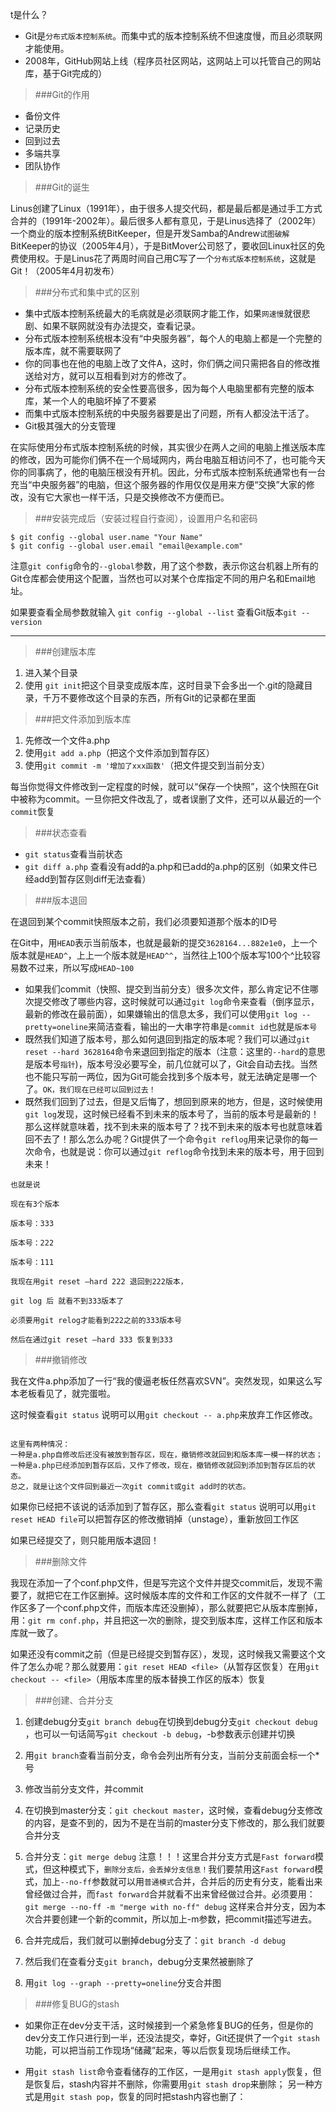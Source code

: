 t是什么？

- Git是`分布式版本控制系统`。而集中式的版本控制系统不但速度慢，而且必须联网才能使用。
- 2008年，GitHub网站上线（程序员社区网站，这网站上可以托管自己的网站库，基于Git完成的）

> ###Git的作用

- 备份文件
- 记录历史
- 回到过去
- 多端共享
- 团队协作

> ###Git的诞生

Linus创建了Linux（1991年），由于很多人提交代码，都是最后都是通过手工方式合并的（1991年-2002年）。最后很多人都有意见，于是Linus选择了（2002年）一个商业的版本控制系统BitKeeper，但是开发Samba的Andrew`试图破解`BitKeeper的协议（2005年4月），于是BitMover公司怒了，要收回Linux社区的免费使用权。于是Linus花了两周时间自己用C写了一个`分布式版本控制系统`，这就是Git！（2005年4月初发布）

> ###分布式和集中式的区别

- 集中式版本控制系统最大的毛病就是必须联网才能工作，如果`网速慢`就很悲剧、如果不联网就没有办法提交，查看记录。
- 分布式版本控制系统根本没有“中央服务器”，每个人的电脑上都是一个完整的版本库，就不需要联网了
- 你的同事也在他的电脑上改了文件A，这时，你们俩之间只需把各自的修改推送给对方，就可以互相看到对方的修改了。
- 分布式版本控制系统的安全性要高很多，因为每个人电脑里都有完整的版本库，某一个人的电脑坏掉了不要紧
- 而集中式版本控制系统的中央服务器要是出了问题，所有人都没法干活了。
- Git极其强大的分支管理

在实际使用分布式版本控制系统的时候，其实很少在两人之间的电脑上推送版本库的修改，因为可能你们俩不在一个局域网内，两台电脑互相访问不了，也可能今天你的同事病了，他的电脑压根没有开机。因此，分布式版本控制系统通常也有一台充当“中央服务器”的电脑，但这个服务器的作用仅仅是用来方便“交换”大家的修改，没有它大家也一样干活，只是交换修改不方便而已。

> ###安装完成后（安装过程自行查阅），设置用户名和密码

```
$ git config --global user.name "Your Name"
$ git config --global user.email "email@example.com"
```
注意`git config`命令的`--global`参数，用了这个参数，表示你这台机器上所有的Git仓库都会使用这个配置，当然也可以对某个仓库指定不同的用户名和Email地址。

如果要查看全局参数就输入 `git config --global --list`
查看Git版本`git --version`


---


> ###创建版本库

1. 进入某个目录
2. 使用 `git init`把这个目录变成版本库，这时目录下会多出一个.git的隐藏目录，千万不要修改这个目录的东西，所有Git的记录都在里面

> ###把文件添加到版本库

1. 先修改一个文件a.php
2. 使用`git add a.php`（把这个文件添加到暂存区）
3. 使用`git commit -m '增加了xxx函数'`（把文件提交到当前分支）

每当你觉得文件修改到一定程度的时候，就可以“保存一个快照”，这个快照在Git中被称为commit。一旦你把文件改乱了，或者误删了文件，还可以从最近的一个`commit`恢复

> ###状态查看

- `git status`查看当前状态
- `git diff a.php` 查看没有add的a.php和已add的a.php的区别（如果文件已经add到暂存区则diff无法查看）

> ###版本退回

在退回到某个commit快照版本之前，我们必须要知道那个版本的ID号

在Git中，用`HEAD`表示当前版本，也就是最新的提交`3628164...882e1e0`，上一个版本就是`HEAD^`，上上一个版本就是`HEAD^^`，当然往上100个版本写100个^比较容易数不过来，所以写成`HEAD~100`

- 如果我们commit（快照、提交到当前分支）很多次文件，那么肯定记不住哪次提交修改了哪些内容，这时候就可以通过`git log`命令来查看（倒序显示，最新的修改在最前面），如果嫌输出的信息太多，我们可以使用`git log --pretty=oneline`来简洁查看，输出的一大串字符串是`commit id`也就是`版本号`
- 既然我们知道了版本号，那么如何退回到指定的版本呢？我们可以通过`git reset --hard 3628164`命令来退回到指定的版本（注意：这里的`--hard`的意思是版本号`指针`)，版本号没必要写全，前几位就可以了，Git会自动去找。当然也不能只写前一两位，因为Git可能会找到多个版本号，就无法确定是哪一个了。`OK，我们现在已经可以回到过去！`
- 既然我们回到了过去，但是又后悔了，想回到原来的地方，但是，这时候使用`git log`发现，这时候已经看不到未来的版本号了，当前的版本号是最新的！那么这样就意味着，找不到未来的版本号了？找不到未来的版本号也就意味着回不去了！那么怎么办呢？Git提供了一个命令`git reflog`用来记录你的每一次命令，也就是说：你可以通过`git reflog`命令找到未来的版本号，用于回到未来！

```
也就是说

现在有3个版本

版本号：333

版本号：222

版本号：111

我现在用git reset —hard 222 退回到222版本，

git log 后 就看不到333版本了

必须要用git relog才能看到222之前的333版本号

然后在通过git reset —hard 333 恢复到333

```



> ###撤销修改

我在文件a.php添加了一行“我的傻逼老板任然喜欢SVN”。突然发现，如果这么写本老板看见了，就完蛋啦。

这时候查看`git status` 说明可以用`git checkout -- a.php`来放弃工作区修改。



```

这里有两种情况：
一种是a.php自修改后还没有被放到暂存区，现在，撤销修改就回到和版本库一模一样的状态；
一种是a.php已经添加到暂存区后，又作了修改，现在，撤销修改就回到添加到暂存区后的状态。
总之，就是让这个文件回到最近一次git commit或git add时的状态。
```

如果你已经把不该说的话添加到了暂存区，那么查看`git status` 说明可以用`git reset HEAD file`可以把暂存区的修改撤销掉（unstage），重新放回工作区

如果已经提交了，则只能用版本退回！



> ###删除文件



我现在添加一了个conf.php文件，但是写完这个文件并提交commit后，发现不需要了，就把它在工作区删掉。这时候版本库的文件和工作区的文件就不一样了（工作区多了一个conf.php文件，而版本库还没删掉），那么就要把它从版本库删掉，用：`git rm conf.php`，并且把这一次的删除，提交到版本库，这样工作区和版本库就一致了。

如果还没有commit之前（但是已经提交到暂存区），发现，这时候我又需要这个文件了怎么办呢？那么就要用：`git reset HEAD <file>`（从暂存区恢复）在用`git checkout -- <file>`（用版本库里的版本替换工作区的版本）恢复



> ###创建、合并分支



1. 创建debug分支`git branch debug`在切换到debug分支`git checkout debug` ，也可以一句话简写`git checkout -b debug`，-b参数表示创建并切换

2. 用`git branch`查看当前分支，命令会列出所有分支，当前分支前面会标一个*号

3. 修改当前分支文件，并commit

4. 在切换到master分支：`git checkout master`，这时候，查看debug分支修改的内容，是查不到的，因为不是在当前的master分支下修改的，那么我们就要合并分支

5. 合并分支：`git merge debug` 注意！！！这里合并分支方式是`Fast forward`模式，但这种模式下，`删除分支后，会丢掉分支信息！`我们要禁用这`Fast forward`模式，加上`--no-ff`参数就可以用`普通模式`合并，合并后的历史有分支，能看出来曾经做过合并，而`fast forward`合并就看不出来曾经做过合并。必须要用：`git merge --no-ff -m "merge with no-ff" debug` 这样来合并分支，因为本次合并要创建一个新的commit，所以加上-m参数，把commit描述写进去。

6. 合并完成后，我们就可以删掉debug分支了：`git branch -d debug`

7. 然后我们在查看分支`git branch`，debug分支果然被删除了

8. 用`git log --graph --pretty=oneline`分支合并图



> ###修复BUG的stash

- 如果你正在dev分支干活，这时候接到一个紧急修复BUG的任务，但是你的dev分支工作只进行到一半，还没法提交，幸好，Git还提供了一个`git stash`功能，可以把当前工作现场“储藏”起来，等以后恢复现场后继续工作。

- 用`git stash list`命令查看储存的工作区，一是用`git stash apply`恢复，但是恢复后，stash内容并不删除，你需要用`git stash drop`来删除； 另一种方式是用`git stash pop`，恢复的同时把stash内容也删了：










